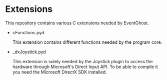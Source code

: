 # Extensions
This repository contains various C extensions needed by EventGhost.

- cFunctions.pyd
    
	This extension contains different functions needed by the program core.


- _dxJoystick.pyd

    This extension is solely needed by the Joystick plugin to access the 
    hardware through Microsoft's Direct Input API. To be able to compile it
    you need the Microsoft DirectX SDK installed.

